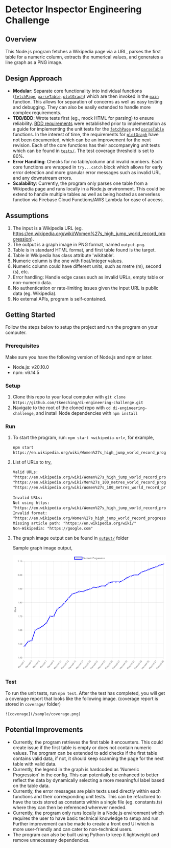 # Detector Inspector Engineering Challenge

## Overview

This Node.js program fetches a Wikipedia page via a URL, parses the
first table for a numeric column, extracts the numerical values, and generates a line graph
as a PNG image.

## Design Approach

-   **Modular**: Separate core functionality into individual functions ([`fetchPage`](./src/fetchPage.ts),
    [`parseTable`](./src/parseTable.ts), [`plotGraph`](./src/plotGraph.ts)) which are then invoked in the [`main`](./src/index.ts) function.
    This allows for separation of concerns as well as easy testing and debugging. They can also be easily extended to
    handle more complex requirements.
-   **TDD/BDD**: Wrote tests first (eg., mock HTML for parsing) to ensure reliability.
    [BDD requirements](./BDD.md) were established prior to implementation as a guide for implementing the
    unit tests for the [`fetchPage`](./src/fetchPage.ts) and [`parseTable`](./src/parseTable.ts) functions. In the interest of time,
    the requirements for [`plotGraph`](./src/plotGraph.ts) have not been documented, which can be an improvement
    for the next revision. Each of the core functions
    has their accompanying unit tests which can be found in [`tests/`](./tests). The test coverage threshold is set to 80%.
-   **Error Handling**: Checks for no table/column and invalid numbers. Each core functions are
    wrapped in `try...catch` block which allows for early error detection and more granular error messages such as invalid URL and any downstream errors.
-   **Scalability**: Currently, the program only parses one table from a Wikipedia page
    and runs locally in a Node.js environment. This could be extend to handle multiple tables as
    well as being hosted as serverless function via Firebase Cloud Functions/AWS Lambda for ease of access.

## Assumptions

1. The input is a Wikipedia URL
   (eg. https://en.wikipedia.org/wiki/Women%27s_high_jump_world_record_progression).
2. The output is a graph image in PNG format, named `output.png`.
3. Table is in standard HTML format, and first table found is the target.
4. Table in Wikipedia has class attribute 'wikitable'.
5. Numeric column is the one with float/integer values.
6. Numeric column could have different units, such as metre (m), second (s), etc.
7. Error handling: Handle edge cases such as invalid URLs, empty table or non-numeric data.
8. No authentication or rate-limiting issues given the input URL is public data
   (eg. Wikipedia).
9. No external APIs, program is self-contained.

## Getting Started

Follow the steps below to setup the project and run the program on your computer.

### Prerequisites

Make sure you have the following version of Node.js and npm or later.

-   Node.js: v20.10.0
-   npm: v6.14.5

### Setup

1. Clone this repo to your local computer with `git clone https://github.com/tkeeching/di-engineering-challenge.git`
2. Navigate to the root of the cloned repo with `cd di-engineering-challenge`, and install Node dependencies with `npm install`

### Run

1. To start the program, run: `npm start <wikipedia-url>`, for example,

    ```
    npm start https://en.wikipedia.org/wiki/Women%27s_high_jump_world_record_progression
    ```

2. List of URLs to try,

    ```
    Valid URLs:
    "https://en.wikipedia.org/wiki/Women%27s_high_jump_world_record_progression"
    "https://en.wikipedia.org/wiki/Men%27s_100_metres_world_record_progression"
    "https://en.wikipedia.org/wiki/Women%27s_100_metres_world_record_progression"

    Invalid URLs:
    Not using https: "https://en.wikipedia.org/wiki/Women%27s_high_jump_world_record_progression"
    Invalid format: "https://en.wikipedia.org/Women%27s_high_jump_world_record_progression"
    Missing article path: "https://en.wikipedia.org/wiki/"
    Non-Wikipedia: "https://google.com"
    ```

3. The graph image output can be found in [`output/`](./output) folder

    Sample graph image output,

    ![sample output png](/sample/output.png)

### Test

To run the unit tests, run `npm test`. After the test has completed, you will get a coverage report that looks like the following image. (coverage report is stored in `coverage/` folder)

    ![coverage](/sample/coverage.png)

## Potential Improvements

-   Currently, the program retrieves the first table it encounters. This could create issue
    if the first table is empty or does not contain numeric values. The
    program can be extended to add checks if the first table contains valid data,
    if not, it should keep scanning the page for the next table with valid data.
-   Currently, the legend in the graph is hardcoded as 'Numeric Progression' in the
    config. This can potentially be enhanced to better reflect the data by dynamically
    selecting a more meaningful label based on the table data.
-   Currently, the error messages are plain texts used directly within each functions and
    their corresponding unit tests. This can be refactored to have the texts stored as
    constants within a single file (eg. constants.ts) where they can then be referenced
    wherever needed.
-   Currently, the program only runs locally in a Node.js environment which requires
    the user to have basic technical knowledge to setup and run. Further improvement
    can be made to create a front end UI which is more user-friendly and can cater to
    non-technical users.
-   The program can also be built using Python to keep it lightweight and remove
    unnecessary dependencies.
